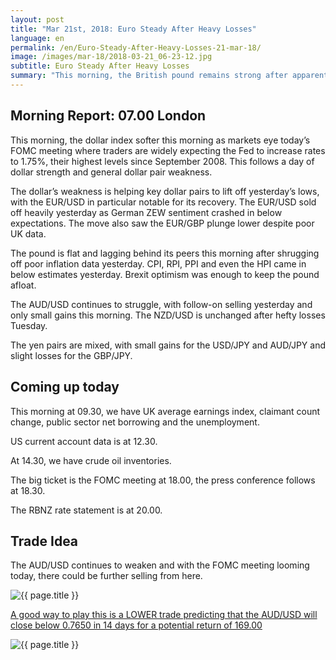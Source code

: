 ```yaml
---
layout: post
title: "Mar 21st, 2018: Euro Steady After Heavy Losses"
language: en
permalink: /en/Euro-Steady-After-Heavy-Losses-21-mar-18/
image: /images/mar-18/2018-03-21_06-23-12.jpg
subtitle: Euro Steady After Heavy Losses
summary: "This morning, the British pound remains strong after apparent key Brexit breakthroughs yesterday. The EUR/GBP plunged at one point, eventually closing lower but above the extremes of the day"
---
```

## Morning Report: 07.00 London

This morning, the dollar index softer this morning as markets eye today’s FOMC meeting where traders are widely expecting the Fed to increase rates to 1.75%, their highest levels since September 2008. This follows a day of dollar strength and general dollar pair weakness. 

The dollar’s weakness is helping key dollar pairs to lift off yesterday’s lows, with the EUR/USD in particular notable for its recovery. The EUR/USD sold off heavily yesterday as German ZEW sentiment crashed in below expectations. The move also saw the EUR/GBP plunge lower despite poor UK data. 

The pound is flat and lagging behind its peers this morning after shrugging off poor inflation data yesterday. CPI, RPI, PPI and even the HPI came in below estimates yesterday. Brexit optimism was enough to keep the pound afloat. 

The AUD/USD continues to struggle, with follow-on selling yesterday and only small gains this morning. The NZD/USD is unchanged after hefty losses Tuesday. 

The yen pairs are mixed, with small gains for the USD/JPY and AUD/JPY and slight losses for the GBP/JPY. 

## Coming up today 

This morning at 09.30, we have UK average earnings index, claimant count change, public sector net borrowing and the unemployment. 

US current account data is at 12.30.

At 14.30, we have crude oil inventories.

The big ticket is the FOMC meeting at 18.00, the press conference follows at 18.30. 

The RBNZ rate statement is at 20.00.  

## Trade Idea

The AUD/USD continues to weaken and with the FOMC meeting looming today, there could be further selling from here.

<img class="post-image" src="{{ site.url }}/images/mar-18/2018-03-21_06-23-12.jpg" alt="{{ page.title }}" title="{{ page.title }}">

<a href="%LINK%%?currency=GBP&market=forex&underlying=frxAUDUSD&formname=higherlower&duration_amount=14&duration_units=d&amount=10&amount_type=payout&expiry_type=duration&barrier=0.7650" target="_blank">A good way to play this is a LOWER trade predicting that the AUD/USD will close below 0.7650 in 14 days for a potential return of 169.00</a>

<img class="post-image" src="{{ site.url }}/images/mar-18/2018-03-21_06-24-09.jpg" alt="{{ page.title }}" title="{{ page.title }}">

